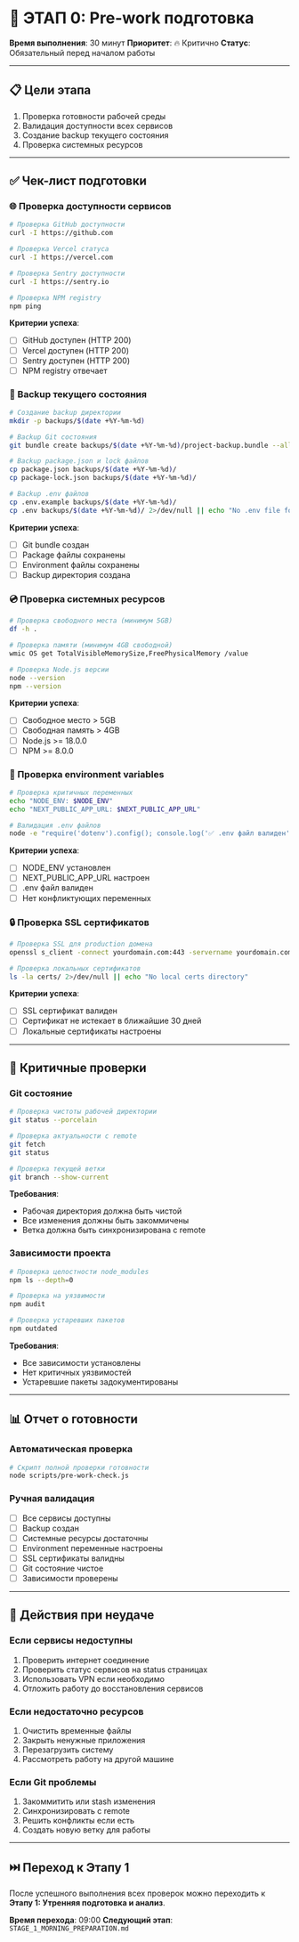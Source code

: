 # 🚀 ЭТАП 0: Pre-work подготовка

**Время выполнения**: 30 минут
**Приоритет**: 🔥 Критично
**Статус**: Обязательный перед началом работы

---

## 📋 Цели этапа

1. Проверка готовности рабочей среды
2. Валидация доступности всех сервисов
3. Создание backup текущего состояния
4. Проверка системных ресурсов

---

## ✅ Чек-лист подготовки

### 🌐 Проверка доступности сервисов

```bash
# Проверка GitHub доступности
curl -I https://github.com

# Проверка Vercel статуса
curl -I https://vercel.com

# Проверка Sentry доступности
curl -I https://sentry.io

# Проверка NPM registry
npm ping
```

**Критерии успеха**:

- [ ] GitHub доступен (HTTP 200)
- [ ] Vercel доступен (HTTP 200)
- [ ] Sentry доступен (HTTP 200)
- [ ] NPM registry отвечает

### 💾 Backup текущего состояния

```bash
# Создание backup директории
mkdir -p backups/$(date +%Y-%m-%d)

# Backup Git состояния
git bundle create backups/$(date +%Y-%m-%d)/project-backup.bundle --all

# Backup package.json и lock файлов
cp package.json backups/$(date +%Y-%m-%d)/
cp package-lock.json backups/$(date +%Y-%m-%d)/

# Backup .env файлов
cp .env.example backups/$(date +%Y-%m-%d)/
cp .env backups/$(date +%Y-%m-%d)/ 2>/dev/null || echo "No .env file found"
```

**Критерии успеха**:

- [ ] Git bundle создан
- [ ] Package файлы сохранены
- [ ] Environment файлы сохранены
- [ ] Backup директория создана

### 💿 Проверка системных ресурсов

```bash
# Проверка свободного места (минимум 5GB)
df -h .

# Проверка памяти (минимум 4GB свободной)
wmic OS get TotalVisibleMemorySize,FreePhysicalMemory /value

# Проверка Node.js версии
node --version
npm --version
```

**Критерии успеха**:

- [ ] Свободное место > 5GB
- [ ] Свободная память > 4GB
- [ ] Node.js >= 18.0.0
- [ ] NPM >= 8.0.0

### 🔧 Проверка environment variables

```bash
# Проверка критичных переменных
echo "NODE_ENV: $NODE_ENV"
echo "NEXT_PUBLIC_APP_URL: $NEXT_PUBLIC_APP_URL"

# Валидация .env файлов
node -e "require('dotenv').config(); console.log('✅ .env файл валиден')"
```

**Критерии успеха**:

- [ ] NODE_ENV установлен
- [ ] NEXT_PUBLIC_APP_URL настроен
- [ ] .env файл валиден
- [ ] Нет конфликтующих переменных

### 🔒 Проверка SSL сертификатов

```bash
# Проверка SSL для production домена
openssl s_client -connect yourdomain.com:443 -servername yourdomain.com < /dev/null 2>/dev/null | openssl x509 -noout -dates

# Проверка локальных сертификатов
ls -la certs/ 2>/dev/null || echo "No local certs directory"
```

**Критерии успеха**:

- [ ] SSL сертификат валиден
- [ ] Сертификат не истекает в ближайшие 30 дней
- [ ] Локальные сертификаты настроены

---

## 🚨 Критичные проверки

### Git состояние

```bash
# Проверка чистоты рабочей директории
git status --porcelain

# Проверка актуальности с remote
git fetch
git status

# Проверка текущей ветки
git branch --show-current
```

**Требования**:

- Рабочая директория должна быть чистой
- Все изменения должны быть закоммичены
- Ветка должна быть синхронизирована с remote

### Зависимости проекта

```bash
# Проверка целостности node_modules
npm ls --depth=0

# Проверка на уязвимости
npm audit

# Проверка устаревших пакетов
npm outdated
```

**Требования**:

- Все зависимости установлены
- Нет критичных уязвимостей
- Устаревшие пакеты задокументированы

---

## 📊 Отчет о готовности

### Автоматическая проверка

```bash
# Скрипт полной проверки готовности
node scripts/pre-work-check.js
```

### Ручная валидация

- [ ] Все сервисы доступны
- [ ] Backup создан
- [ ] Системные ресурсы достаточны
- [ ] Environment переменные настроены
- [ ] SSL сертификаты валидны
- [ ] Git состояние чистое
- [ ] Зависимости проверены

---

## 🔄 Действия при неудаче

### Если сервисы недоступны

1. Проверить интернет соединение
2. Проверить статус сервисов на status страницах
3. Использовать VPN если необходимо
4. Отложить работу до восстановления сервисов

### Если недостаточно ресурсов

1. Очистить временные файлы
2. Закрыть ненужные приложения
3. Перезагрузить систему
4. Рассмотреть работу на другой машине

### Если Git проблемы

1. Закоммитить или stash изменения
2. Синхронизировать с remote
3. Решить конфликты если есть
4. Создать новую ветку для работы

---

## ⏭️ Переход к Этапу 1

После успешного выполнения всех проверок можно переходить к **Этапу 1: Утренняя подготовка и анализ**.

**Время перехода**: 09:00
**Следующий этап**: `STAGE_1_MORNING_PREPARATION.md`

